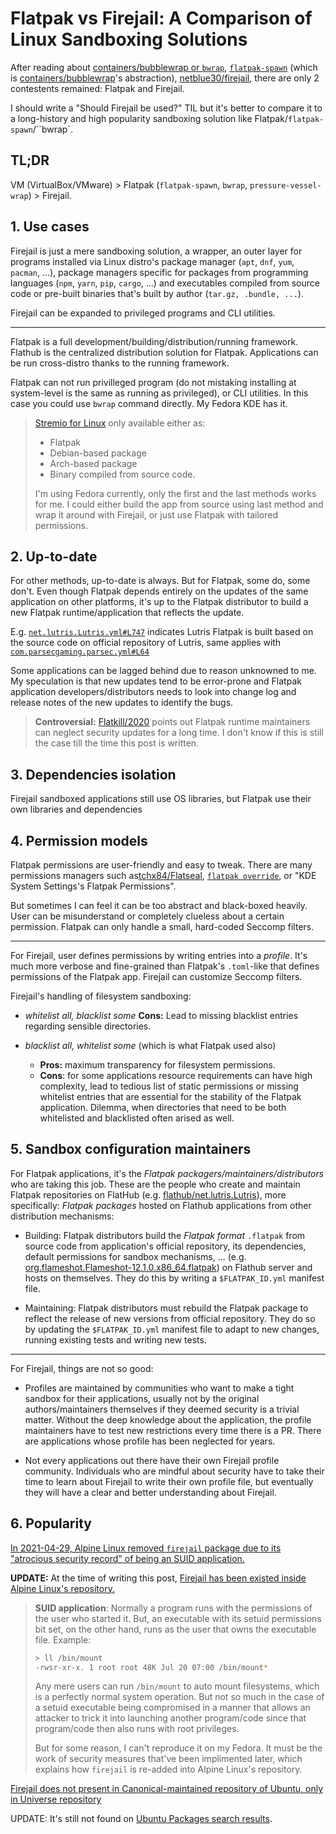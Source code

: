 # Flatpak vs Firejail: A Comparison of Linux Sandboxing Solutions

<!-- tl;dr starts -->

After reading about [containers/bubblewrap or `bwrap`](https://github.com/containers/bubblewrap), [`flatpak-spawn`](https://docs.flatpak.org/en/latest/flatpak-command-reference.html#flatpak-spawn) (which is [containers/bubblewrap](https://github.com/containers/bubblewrap)'s abstraction), [netblue30/firejail](https://github.com/netblue30/firejail), there are only 2 contestents remained: Flatpak and Firejail.

<!-- tl;dr ends -->

I should write a "Should Firejail be used?" TIL but it's better to compare it to a long-history and high popularity sandboxing solution like Flatpak/`flatpak-spawn`/``bwrap`.

## TL;DR

VM (VirtualBox/VMware) > Flatpak (`flatpak-spawn`, `bwrap`, `pressure-vessel-wrap`) > Firejail.

## 1. Use cases

Firejail is just a mere sandboxing solution, a wrapper, an outer layer for programs installed via Linux distro's package manager (`apt`, `dnf`, `yum`, `pacman`, ...), package managers specific for packages from programming languages (`npm`, `yarn`, `pip`, `cargo`, ...) and executables compiled from source code or pre-built binaries that's built by author (`tar.gz, .bundle, ...`).

Firejail can be expanded to privileged programs and CLI utilities.

---

Flatpak is a full development/building/distribution/running framework. Flathub is the centralized distribution solution for Flatpak. Applications can be run cross-distro thanks to the running framework.

Flatpak can not run privilleged program (do not mistaking installing at system-level is the same as running as privileged), or CLI utilities. In this case you could use `bwrap` command directly. My Fedora KDE has it.

> [Stremio for Linux](https://www.stremio.com/downloads) only available either as:
>
> - Flatpak
> - Debian-based package
> - Arch-based package
> - Binary compiled from source code.
>
> I'm using Fedora currently, only the first and the last methods works for me. I could either build the app from source using last method and wrap it around with Firejail, or just use Flatpak with tailored permissions.

## 2. Up-to-date

For other methods, up-to-date is always. But for Flatpak, some do, some don't. Even though Flatpak depends entirely on the updates of the same application on other platforms, it's up to the Flatpak distributor to build a new Flatpak runtime/application that reflects the update.

E.g. [`net.lutris.Lutris.yml#L747`](https://github.com/flathub/net.lutris.Lutris/blob/9cd2beaee65c2de6f60583f73e2a4807959e2a16/net.lutris.Lutris.yml#L747) indicates Lutris Flatpak is built based on the source code on official repository of Lutris, same applies with [`com.parsecgaming.parsec.yml#L64`](https://github.com/flathub/com.parsecgaming.parsec/blob/96fd292bee4b4d0ca61bb786867f1ab5f2407a1b/com.parsecgaming.parsec.yml#L64)

Some applications can be lagged behind due to reason unknowned to me. My speculation is that new updates tend to be error-prone and Flatpak application developers/distributors needs to look into change log and release notes of the new updates to identify the bugs.

> **Controversial:** [Flatkill/2020](https://flatkill.org/2020) points out Flatpak runtime maintainers can neglect security updates for a long time. I don't know if this is still the case till the time this post is written.

## 3. Dependencies isolation

Firejail sandboxed applications still use OS libraries, but Flatpak use their own libraries and dependencies

## 4. Permission models

Flatpak permissions are user-friendly and easy to tweak. There are many permissions managers such as[tchx84/Flatseal](https://github.com/tchx84/Flatseal), [`flatpak override`](https://docs.flatpak.org/en/latest/flatpak-command-reference.html#flatpak-override), or "KDE System Settings's Flatpak Permissions".

But sometimes I can feel it can be too abstract and black-boxed heavily. User can be misunderstand or completely clueless about a certain permission. Flatpak can only handle a small, hard-coded Seccomp filters.

---

For Firejail, user defines permissions by writing entries into a _profile_. It's much more verbose and fine-grained than Flatpak's `.toml`-like that defines permissions of the Flatpak app. Firejail can customize Seccomp filters.

Firejail's handling of filesystem sandboxing:

- _whitelist all, blacklist some_
  **Cons:** Lead to missing blacklist entries regarding sensible directories.

- _blacklist all, whitelist some_ (which is what Flatpak used also)
  - **Pros:** maximum transparency for filesystem permissions.
  - **Cons**: for some applications resource requirements can have high complexity, lead to tedious list of static permissions or missing whitelist entries that are essential for the stability of the Flatpak application. Dilemma, when directories that need to be both whitelisted and blacklisted often arised as well.

## 5. Sandbox configuration maintainers

For Flatpak applications, it's the _Flatpak packagers/maintainers/distributors_ who are taking this job. These are the people who create and maintain Flatpak repositories on FlatHub (e.g. [flathub/net.lutris.Lutris](https://github.com/flathub/net.lutris.Lutris)), more specifically: _Flatpak packages_ hosted on Flathub applications from other distribution mechanisms:

- Building: Flatpak distributors build the _Flatpak format_ `.flatpak` from source code from application's official repository, its dependencies, default permissions for sandbox mechanisms, ... (e.g. [org.flameshot.Flameshot-12.1.0.x86_64.flatpak](https://github.com/flameshot-org/flameshot/releases/download/v12.1.0/org.flameshot.Flameshot-12.1.0.x86_64.flatpak)) on Flathub server and hosts on themselves. They do this by writing a `$FLATPAK_ID.yml` manifest file.

- Maintaining: Flatpak distributors must rebuild the Flatpak package to reflect the release of new versions from official repository. They do so by updating the `$FLATPAK_ID.yml` manifest file to adapt to new changes, running existing tests and writing new tests.

---

For Firejail, things are not so good:

- Profiles are maintained by communities who want to make a tight sandbox for their applications, usually not by the original authors/maintainers themselves if they deemed security is a trivial matter. Without the deep knowledge about the application, the profile maintainers have to test new restrictions every time there is a PR. There are applications whose profile has been neglected for years.

- Not every applications out there have their own Firejail profile community. Individuals who are mindful about security have to take their time to learn about Firejail to write their own profile file, but eventually they will have a clear and better understanding about Firejail.

## 6. Popularity

[In 2021-04-29, Alpine Linux removed `firejail` package due to its "atrocious security record" of being an SUID application.](https://gitlab.alpinelinux.org/alpine/aports/-/issues/12643)

**UPDATE:** At the time of writing this post, [Firejail has been existed inside Alpine Linux's repository.](https://voidlinux.org/packages/?arch=x86_64&q=firejail)

> **SUID application**: Normally a program runs with the permissions of the user who started it. But, an executable with its setuid permissions bit set, on the other hand, runs as the user that owns the executable file. Example:
>
> ```sh
> > ll /bin/mount
> -rwsr-xr-x. 1 root root 48K Jul 20 07:00 /bin/mount*
> ```
>
> Any mere users can run `/bin/mount` to auto mount filesystems, which is a perfectly normal system operation. But not so much in the case of a setuid executable being compromised in a manner that allows an attacker to trick it into launching another program/code since that program/code then also runs with root privileges.
>
> But for some reason, I can't reproduce it on my Fedora. It must be the work of security measures that've been implimented later, which explains how `firejail` is re-added into Alpine Linux's repository.

[Firejail does not present in Canonical-maintained repository of Ubuntu, only in Universe repository](https://forums.linuxmint.com/viewtopic.php?p=2166875#p2166875)

UPDATE: It's still not found on [Ubuntu Packages search results](https://packages.ubuntu.com/search?keywords=firejail&searchon=names&suite=oracular&section=all).
